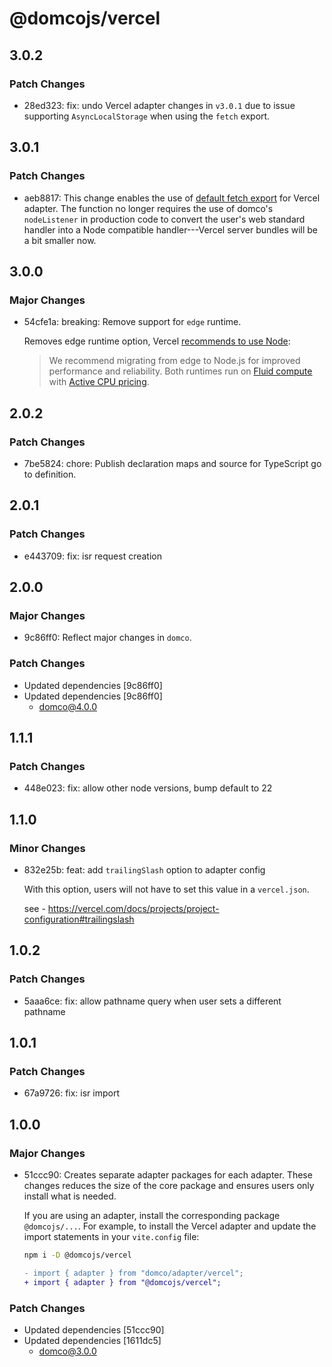 # @domcojs/vercel

## 3.0.2

### Patch Changes

- 28ed323: fix: undo Vercel adapter changes in `v3.0.1` due to issue supporting `AsyncLocalStorage` when using the `fetch` export.

## 3.0.1

### Patch Changes

- aeb8817: This change enables the use of [default fetch export](https://vercel.com/docs/functions/functions-api-reference?framework=other&language=ts#fetch-web-standard) for Vercel adapter. The function no longer requires the use of domco's `nodeListener` in production code to convert the user's web standard handler into a Node compatible handler---Vercel server bundles will be a bit smaller now.

## 3.0.0

### Major Changes

- 54cfe1a: breaking: Remove support for `edge` runtime.

  Removes edge runtime option, Vercel [recommends to use Node](https://vercel.com/docs/functions/runtimes/edge):

  > We recommend migrating from edge to Node.js for improved performance and reliability. Both runtimes run on [Fluid compute](https://vercel.com/docs/fluid-compute) with [Active CPU pricing](https://vercel.com/docs/fluid-compute/pricing).

## 2.0.2

### Patch Changes

- 7be5824: chore: Publish declaration maps and source for TypeScript go to definition.

## 2.0.1

### Patch Changes

- e443709: fix: isr request creation

## 2.0.0

### Major Changes

- 9c86ff0: Reflect major changes in `domco`.

### Patch Changes

- Updated dependencies [9c86ff0]
- Updated dependencies [9c86ff0]
  - domco@4.0.0

## 1.1.1

### Patch Changes

- 448e023: fix: allow other node versions, bump default to 22

## 1.1.0

### Minor Changes

- 832e25b: feat: add `trailingSlash` option to adapter config

  With this option, users will not have to set this value in a `vercel.json`.

  see - https://vercel.com/docs/projects/project-configuration#trailingslash

## 1.0.2

### Patch Changes

- 5aaa6ce: fix: allow pathname query when user sets a different pathname

## 1.0.1

### Patch Changes

- 67a9726: fix: isr import

## 1.0.0

### Major Changes

- 51ccc90: Creates separate adapter packages for each adapter. These changes reduces the size of the core package and ensures users only install what is needed.

  If you are using an adapter, install the corresponding package `@domcojs/...`. For example, to install the Vercel adapter and update the import statements in your `vite.config` file:

  ```bash
  npm i -D @domcojs/vercel
  ```

  ```diff
  - import { adapter } from "domco/adapter/vercel";
  + import { adapter } from "@domcojs/vercel";
  ```

### Patch Changes

- Updated dependencies [51ccc90]
- Updated dependencies [1611dc5]
  - domco@3.0.0
